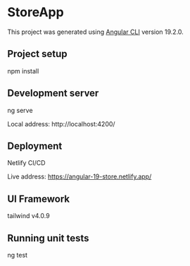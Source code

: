 # StoreApp
This project was generated using [Angular CLI](https://github.com/angular/angular-cli) version 19.2.0.

## Project setup
npm install

## Development server
ng serve

Local address: http://localhost:4200/

## Deployment
Netlify CI/CD

Live address: https://angular-19-store.netlify.app/

## UI Framework
tailwind v4.0.9

## Running unit tests
ng test


